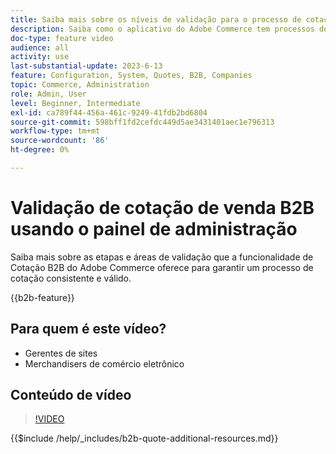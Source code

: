 ```yaml
---
title: Saiba mais sobre os níveis de validação para o processo de cotação B2B no painel de administração
description: Saiba como o aplicativo do Adobe Commerce tem processos de validação rigorosos.  Este tutorial em vídeo demonstra o processo de validação do painel de administração do Adobe Commerce para garantir que o procedimento de cotação seja válido e consistente
doc-type: feature video
audience: all
activity: use
last-substantial-update: 2023-6-13
feature: Configuration, System, Quotes, B2B, Companies
topic: Commerce, Administration
role: Admin, User
level: Beginner, Intermediate
exl-id: ca789f44-456a-461c-9249-41fdb2bd6804
source-git-commit: 598bff1fd2cefdc449d5ae3431401aec1e796313
workflow-type: tm+mt
source-wordcount: '86'
ht-degree: 0%

---
```


# Validação de cotação de venda B2B usando o painel de administração

Saiba mais sobre as etapas e áreas de validação que a funcionalidade de Cotação B2B do Adobe Commerce oferece para garantir um processo de cotação consistente e válido.

{{b2b-feature}}

## Para quem é este vídeo?

- Gerentes de sites
- Merchandisers de comércio eletrônico

## Conteúdo de vídeo

>[!VIDEO](https://video.tv.adobe.com/v/3420413?learn=on)

{{$include /help/_includes/b2b-quote-additional-resources.md}}
